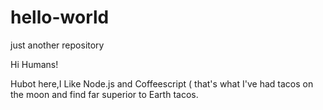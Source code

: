 # hello-world
just another repository

Hi Humans!

Hubot here,I Like Node.js and Coffeescript ( that's what 
I've had tacos on the moon and find far superior to Earth tacos.





